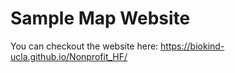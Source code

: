 # Sample Map Website

You can checkout the website here: https://biokind-ucla.github.io/Nonprofit_HF/
